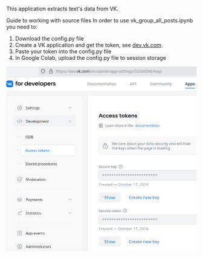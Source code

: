 This application extracts text's data from VK. 

Guide to working with source files
In order to use vk_group_all_posts.ipynb you need to:
1. Download the config.py file
2. Create a VK application and get the token, see [dev.vk.com](https://dev.vk.com). 
3. Paste your token into the config.py file 
4. In Google Colab, upload the config.py file to session storage


![Create a VK application and get the token at dev.vk.com](images/vk4developers_access_token_2024.png)


